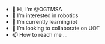 - 👋 Hi, I’m @OGTMSA
- 👀 I’m interested in robotics
- 🌱 I’m currently learning iot
- 💞️ I’m looking to collaborate on UOT
- 📫 How to reach me ...

<!---
OGTMSA/OGTMSA is a ✨ special ✨ repository because its `README.md` (this file) appears on your GitHub profile.
You can click the Preview link to take a look at your changes.
--->
